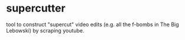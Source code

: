 # supercutter
tool to construct "supercut" video edits (e.g. all the f-bombs in The Big Lebowski) by scraping youtube.
